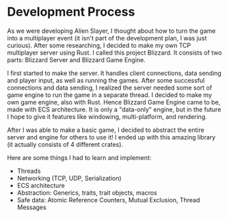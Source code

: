 # Development Process

As we were developing Alien Slayer, I thought about how to turn the game into a multiplayer event (it isn't part of the development plan, I was just curious). After some researching, I decided to make my own TCP multiplayer server using Rust. I called this project Blizzard. It consists of two parts: Blizzard Server and Blizzard Game Engine.

I first started to make the server. It handles client connections, data sending and player input, as well as running the games. After some successful connections and data sending, I realized the server needed some sort of game engine to run the game in a separate thread. I decided to make my own game engine, also with Rust. Hence Blizzard Game Engine came to be, made with ECS architecture. It is only a "data-only" engine, but in the future I hope to give it features like windowing, multi-platform, and rendering.

After I was able to make a basic game, I decided to abstract the entire server and engine for others to use it! I ended up with this amazing library (it actually consists of 4 different crates).

Here are some things I had to learn and implement:

- Threads
- Networking (TCP, UDP, Serialization)
- ECS architecture
- Abstraction: Generics, traits, trait objects, macros
- Safe data: Atomic Reference Counters, Mutual Exclusion, Thread Messages
